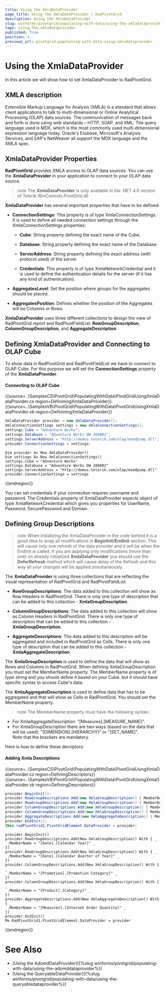 ```yaml
---
title: Using the XmlaDataProvider
page_title: Using the XmlaDataProvider | RadPivotGrid
description: Using the XmlaDataProvider
slug: winforms/pivotgrid/populating-with-data/using-the-xmladataprovider
tags: using,the,xmladataprovider
published: True
position: 4
previous_url: pivotgrid-populating-with-data-using-xmladataprovider
---
```


# Using the XmlaDataProvider

In this article we will show how to set XmlaDataProvider to RadPivotGrid.

## XMLA description

Extensible Markup Language for Analysis (XMLA) is a standard that allows client applications to talk to multi-dimensional or Online Analytical Processing (OLAP) data sources. The communication of messages back and forth is done using web standards – HTTP, SOAP, and XML. The query language used is MDX, which is the most commonly used multi-dimensional expression language today. Oracle's Essbase, Microsoft's Analysis Services, and SAP's NetWeaver all support the MDX language and the XMLA spec.

## XmlaDataProvider Properties

**RadPivotGrid** provides XMLA access to OLAP data sources. You can use the **XmlaDataProvider** in your application to connect to your OLAP data source.

>note The **XmlaDataProvider** is only available in the .NET 4.0 version of Telerik.WinControls.PivotGrid.dll
>

**XmlaDataProvider** has several important properties that have to be defined: 

* __ConnectionSettings__: This property is of type XmlaConnectionSettings. It is used to define all needed connection settings through the XmlaConnectionSettings properties:

  * __Cube__: String property defining the exact name of the Cube.

  * __Database__: String property defining the exact name of the Database.

  * __ServerAddress__: String property defining the exact address (with protocol used) of the server.

  * __Credentials__: This property is of type XmlaNetworkCredential and it is used to define the authentication details for the server (if it has any kind of authentication).

* __AggregatesLevel__: Set the position where groups for the aggregates should be placed.

* __AggregatesPosition__: Defines whether the position of the Aggregates will be Columns or Rows.

**XmlaDataProvider** uses three different collections to design the view of RadPivotGrid report and RadPivotFieldList: **RowGroupDescription**, **ColumnGroupDescription**,  and **AggregateDescription**. 

## Defining XmlaDataProvider and Connecting to OLAP Cube

To show data in RadPivotGrid and RadPivotFieldList we have to connect to OLAP Cube. For this purpose we will set the **ConnectionSettings** property of the **XmlaDataProvider**.

#### Connecting to OLAP Cube

{{source=..\SamplesCS\PivotGrid\PopulatingWithData\PivotGridUsingXmlaDataProvider.cs region=DefininingXmlaDataProvider}} 
{{source=..\SamplesVB\PivotGrid\PopulatingWithData\PivotGridUsingXmlaDataProvider.vb region=DefininingXmlaDataProvider}} 

````C#
XmlaDataProvider provider = new XmlaDataProvider();
XmlaConnectionSettings settings = new XmlaConnectionSettings();
settings.Cube = "Adventure Works";
settings.Database = "Adventure Works DW 2008R2";
settings.ServerAddress = "http://demos.telerik.com/olap/msmdpump.dll";
provider.ConnectionSettings = settings;

````
````VB.NET
Dim provider As New XmlaDataProvider()
Dim settings As New XmlaConnectionSettings()
settings.Cube = "Adventure Works"
settings.Database = "Adventure Works DW 2008R2"
settings.ServerAddress = "http://demos.telerik.com/olap/msmdpump.dll"
provider.ConnectionSettings = settings

````

{{endregion}}

You can set credentials if your connection requires username and password. The Credentials property of XmlaDataProvider expects object of type XmlaNetworkCredential which gives you properties for UserName, Password, SecurePassword and Domain.

## Defining Group Descriptions

>note When initializing the XmlaDataProvider in the code behind it is a good idea to wrap all modifications in **BeginInit/EndInit** section. This will cause only one refresh of the data provider and it will be when the EndInit is called. If you are applying only modifications (more than one) on already initialized **XmlaDataProvider** you should use the **DeferRefresh** method which will cause delay of the Refresh and this way all your changes will be applied simultaneously.
>

The **XmlaDataProvider** is using three collections that are reflecting the visual representation of RadPivotGrid and RadPivotFieldList:

* __RowGroupDescriptions__: The data added to this collection will show as Row Headers in RadPivotGrid. There is only one type of description that can be added to this collection - **XmlaGroupDescription**.

* __ColumnGroupDescriptions__: The data added to this collection will show as Column Headers in RadPivotGrid. There is only one type of description that can be added to this collection - **XmlaGroupDescription**.

* __AggregateDescriptions__: The data added to this description will be aggregated and included in RadPivotGrid as Cells. There is only one type of description that can be added to this collection - **XmlaAggregateDescription**.

The **XmlaGroupDescription** is used to define the data that will show as Rows and Columns in RadPivotGrid. When defining XmlaGroupDescription you must set the MemberName property. The MemberName property is of type string and you should define it based on your Cube. but it should have specific syntax to access Cube's data.

The **XmlaAggregateDescription** is used to define data that has to be aggregated and that will show as Cells in RadPivotGrid. You should set the MemberName property.

>note The MemberName property must have the following syntax:
* For XmlaAggregateDescription: "[Measures].[MEASURE_NAME]".
* For XmlaGroupDescription  there are two ways (based on the data that will be used): "[DIMENSION].[HIERARCHY]" or "[SET_NAME]".<br>Note that the brackets are mandatory.
>

Here is how to define these decriptors:

#### Adding Xmla Descriptions

{{source=..\SamplesCS\PivotGrid\PopulatingWithData\PivotGridUsingXmlaDataProvider.cs region=DefiningDescriptors}} 
{{source=..\SamplesVB\PivotGrid\PopulatingWithData\PivotGridUsingXmlaDataProvider.vb region=DefiningDescriptors}} 

````C#
provider.BeginInit();
provider.RowGroupDescriptions.Add(new XmlaGroupDescription() { MemberName = "[Date].[Calendar Year]" });
provider.RowGroupDescriptions.Add(new XmlaGroupDescription() { MemberName = "[Date].[Calendar Quarter of Year]" });
provider.ColumnGroupDescriptions.Add(new XmlaGroupDescription() { MemberName = "[Promotion].[Promotion Category]" });
provider.ColumnGroupDescriptions.Add(new XmlaGroupDescription() { MemberName = "[Product].[Category]" });
provider.AggregateDescriptions.Add(new XmlaAggregateDescription() { MemberName = "[Measures].[Internet Order Quantity]" });
provider.EndInit();
this.radPivotGrid1.PivotGridElement.DataProvider = provider;

````
````VB.NET
provider.BeginInit()
provider.RowGroupDescriptions.Add(New XmlaGroupDescription() With { _
 .MemberName = "[Date].[Calendar Year]" _
})
provider.RowGroupDescriptions.Add(New XmlaGroupDescription() With { _
 .MemberName = "[Date].[Calendar Quarter of Year]" _
})
provider.ColumnGroupDescriptions.Add(New XmlaGroupDescription() With { _
 .MemberName = "[Promotion].[Promotion Category]" _
})
provider.ColumnGroupDescriptions.Add(New XmlaGroupDescription() With { _
 .MemberName = "[Product].[Category]" _
})
provider.AggregateDescriptions.Add(New XmlaAggregateDescription() With { _
 .MemberName = "[Measures].[Internet Order Quantity]" _
})
provider.EndInit()
Me.RadPivotGrid1.PivotGridElement.DataProvider = provider

````

{{endregion}}

# See Also

* [Using the AdomdDataProvider]({%slug winforms/pivotgrid/populating-with-data/using-the-adomddataprovider%})
* [Using the QueryableDataProvider]({%slug winforms/pivotgrid/populating-with-data/using-the-queryabledataprovider%})
 

